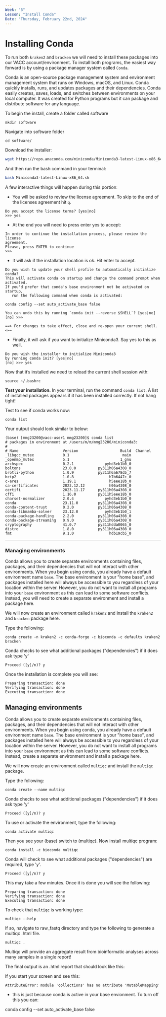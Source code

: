 ```yaml
---
Week: "5" 
Lesson: "Install Conda"
Date: "Thursday, February 22nd, 2024"
---
```


# Installing Conda 
To run both `kraken2` and `bracken` we will need to install these packages into our VACC account/environment. To install both programs, the easiest way forward is by using a package manager system called `Conda`. 

Conda is an open-source package management system and environment management system that runs on Windows, macOS, and Linux. Conda quickly installs, runs, and updates packages and their dependencies. Conda easily creates, saves, loads, and switches between environments on your local computer. It was created for Python programs but it can package and distribute software for any language.

To begin the install, create a folder called software 

```
mkdir software
```

Navigate into software folder 

```
cd software/
```

Download the installer:

```bash
wget https://repo.anaconda.com/miniconda/Miniconda3-latest-Linux-x86_64.sh
```

And then run the bash command in your terminal: 

```bash
bash Miniconda3-latest-Linux-x86_64.sh
```

A few interactive things will happen during this portion:

+ You will be asked to review the license agreement. To skip to the end of the licenses agreement hit `q`. 

```
Do you accept the license terms? [yes|no]
>>> yes
```

+ At the end you will need to press enter yes to accept:  

```
In order to continue the installation process, please review the license
agreement.
Please, press ENTER to continue
>>>
```
+ It will ask if the installation location is ok. Hit enter to accept. 

```
Do you wish to update your shell profile to automatically initialize conda?
This will activate conda on startup and change the command prompt when activated.
If you'd prefer that conda's base environment not be activated on startup,
   run the following command when conda is activated:

conda config --set auto_activate_base false

You can undo this by running `conda init --reverse $SHELL`? [yes|no]
[no] >>> 
```

```
==> For changes to take effect, close and re-open your current shell. <==
```



+ Finally, it will ask if you want to initialize Miniconda3. Say yes to this as well.

```
Do you wish the installer to initialize Miniconda3
by running conda init? [yes|no]
[no] >>> yes
```

Now that it’s installed we need to reload the current shell session with:

```
source ~/.bashrc
```

**Test your installation.** In your terminal, run the command `conda list`. A list of installed packages appears if it has been installed correctly. If not hang tight! 


Test to see if conda works now: 

```
conda list
```

Your output should look similar to below:

```
(base) [mmg23200@vacc-user1 mmg23200]$ conda list
# packages in environment at /users/m/m/mmg23200/miniconda3:
#
# Name                    Version                   Build  Channel
_libgcc_mutex             0.1                        main  
_openmp_mutex             5.1                       1_gnu  
archspec                  0.2.1              pyhd3eb1b0_0  
boltons                   23.0.0          py311h06a4308_0  
brotli-python             1.0.9           py311h6a678d5_7  
bzip2                     1.0.8                h7b6447c_0  
c-ares                    1.19.1               h5eee18b_0  
ca-certificates           2023.12.12           h06a4308_0  
certifi                   2023.11.17      py311h06a4308_0  
cffi                      1.16.0          py311h5eee18b_0  
charset-normalizer        2.0.4              pyhd3eb1b0_0  
conda                     23.11.0         py311h06a4308_0  
conda-content-trust       0.2.0           py311h06a4308_0  
conda-libmamba-solver     23.12.0            pyhd3eb1b0_1  
conda-package-handling    2.2.0           py311h06a4308_0  
conda-package-streaming   0.9.0           py311h06a4308_0  
cryptography              41.0.7          py311hdda0065_0  
distro                    1.8.0           py311h06a4308_0  
fmt                       9.1.0                hdb19cb5_0  
```

***

### Managing environments
Conda allows you to create separate environments containing files, packages, and their dependencies that will not interact with other environments. When you begin using conda, you already have a default environment name `base`. The base environment is your "home base", and packages installed here will always be accessible to you regardless of your location within the server. However, you do not want to install all programs into your `base` environment as this can lead to some software conflicts. Instead, you will need to create a separate environment and install a package here. 

We will now create an environment called `kraken2` and install the `kraken2` and `bracken` package here.  

Type the following:

```
conda create -n kraken2 -c conda-forge -c bioconda -c defaults kraken2 bracken
```

Conda checks to see what additional packages ("dependencies") if it does ask type 'y'

```
Proceed ([y]/n)? y 
```

Once the installation is complete you will see:

```
Preparing transaction: done
Verifying transaction: done
Executing transaction: done
```

## Managing environments
Conda allows you to create separate environments containing files, packages, and their dependencies that will not interact with other environments. When you begin using conda, you already have a default environment name `base`. The base environment is your "home base", and packages installed here will always be accessible to you regardless of your location within the server. However, you do not want to install all programs into your `base` environment as this can lead to some software conflicts. Instead, create a separate environment and install a package here. 


We will now create an environment called `multiqc` and install the `multiqc` package. 

Type the following:

```
conda create --name multiqc
```

Conda checks to see what additional packages ("dependencies") if it does ask type 'y'

```
Proceed ([y]/n)? y 
```

To use or activate the environment, type the following: 

```
conda activate multiqc
```

Then you see your (base) switch to (multiqc). Now install multiqc program: 

```
conda install -c bioconda multiqc
```

Conda will check to see what additional packages ("dependencies") are required, type 'y'. 

```
Proceed ([y]/n)? y
```

This may take a few minutes. Once it is done you will see the following:

```
Preparing transaction: done                                                     
Verifying transaction: done                                                     
Executing transaction: done
```

To check that `multiqc` is working type: 

```
multiqc --help
```

If so, navigate to raw_fastq directory and type the following to generate a multiqc .html file. 

```
multiqc .
```

Multiqc will provide an aggregate result from bioinformatic analyses across many samples in a single report! 

The final output is an .html report that should look like this: 

If you start your screen and see this:

```
AttributeError: module 'collections' has no attribute 'MutableMapping'
```

+ this is just because conda is active in your base envionment. To turn off this you can: 

conda config --set auto_activate_base false 